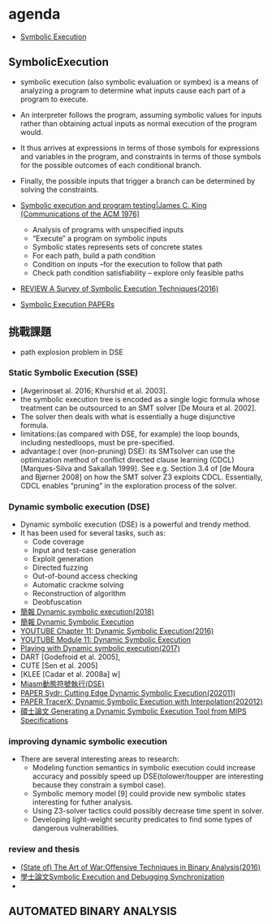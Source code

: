 # agenda
- [Symbolic Execution](#SymbolicExecution)

## SymbolicExecution

- symbolic execution (also symbolic evaluation or symbex) is a means of analyzing a program to determine what inputs cause each part of a program to execute. 
- An interpreter follows the program, assuming symbolic values for inputs rather than obtaining actual inputs as normal execution of the program would. 
- It thus arrives at expressions in terms of those symbols for expressions and variables in the program, and constraints in terms of those symbols for the possible outcomes of each conditional branch. 
- Finally, the possible inputs that trigger a branch can be determined by solving the constraints.

- [Symbolic execution and program testing|James C. King (Communications of the ACM 1976)](https://dl.acm.org/doi/10.1145/360248.360252)
  - Analysis	of	programs	with	unspecified	inputs	
  - “Execute”	a	program	on	symbolic	inputs	
  - Symbolic states represents sets of concrete states	
  - For	each	path,	build	a	path	condition	
  - Condition	on inputs –for the	execution to follow that path	
  - Check	path condition satisfiability	–	explore	only feasible paths	

- [REVIEW A Survey of Symbolic Execution Techniques(2016)](https://arxiv.org/abs/1610.00502)
- [Symbolic Execution PAPERs](https://arxiv.org/search/?query=Symbolic+Execution&searchtype=all&source=header)


## 挑戰課題
-  path explosion problem in DSE


### Static Symbolic Execution (SSE)
- [Avgerinoset al. 2016; Khurshid et al. 2003]. 
- the symbolic execution tree is encoded as a single logic formula whose treatment can be outsourced to an SMT solver [De Moura et al. 2002].
- The solver then deals with what is essentially a huge disjunctive formula. 
- limitations:(as compared with DSE, for example)  the loop bounds, including nestedloops, must be pre-specified. 
- advantage:( over (non-pruning) DSE): its SMTsolver can use the optimization method of conflict directed clause learning (CDCL) [Marques-Silva
and Sakallah 1999]. See e.g. Section 3.4 of [de Moura and Bjørner 2008] on how the SMT solver Z3
exploits CDCL. Essentially, CDCL enables “pruning” in the exploration process of the solver.

### Dynamic symbolic execution (DSE)
- Dynamic symbolic execution (DSE) is a powerful and trendy method. 
- It has been used for several tasks, such as:
  - Code coverage
  - Input and test-case generation
  - Exploit generation
  - Directed fuzzing
  - Out-of-bound access checking
  - Automatic crackme solving
  - Reconstruction of algorithm
  - Deobfuscation
- [簡報 Dynamic symbolic execution(2018)](https://www.cis.upenn.edu/~mhnaik/edu/cis700/lessons/symbolic_execution.pdf) 
- [簡報 Dynamic	Symbolic	Execution	](https://www.st.cs.uni-saarland.de/edu/automatedtestingverification12/slides/11-DynamicSymbolicExecution.pdf)
- [YOUTUBE Chapter 11: Dynamic Symbolic Execution(2016)](https://www.youtube.com/watch?v=QrtGOrSrVPQ)
- [YOUTUBE Module 11: Dynamic Symbolic Execution](https://www.youtube.com/watch?v=UhtUyTJ-P2c)
- [Playing with Dynamic symbolic execution(2017)](https://miasm.re/blog/2017/10/05/playing_with_dynamic_symbolic_execution.html)
- DART [Godefroid et al. 2005],
- CUTE [Sen et al. 2005] 
- [KLEE [Cadar et al. 2008a] w]
- [Miasm動態符號執行(DSE)](https://github.com/cea-sec/miasm)
- [PAPER Sydr: Cutting Edge Dynamic Symbolic Execution(202011)](https://arxiv.org/abs/2011.09269)
- [PAPER TracerX: Dynamic Symbolic Execution with Interpolation(202012)](https://arxiv.org/abs/2012.00556)
- [碩士論文 Generating a Dynamic Symbolic Execution Tool from MIPS Specifications](https://www.jaist.ac.jp/~mizuhito/masterthesis/TracQuangThinh.pdf)


### improving dynamic symbolic execution
- There are several interesting areas to research:
  - Modeling function semantics in symbolic execution could increase accuracy and possibly speed up DSE(tolower/toupper are interesting because they constrain a symbol case).
  - Symbolic memory model [9] could provide new symbolic states interesting for futher analysis.
  - Using Z3-solver tactics could possibly decrease time spent in solver.
  - Developing light-weight security predicates to find some types of dangerous vulnerabilities.

### review and thesis
- [(State of) The Art of War:Offensive Techniques in Binary Analysis(2016)](https://www.researchgate.net/publication/306304563_SOK_State_of_The_Art_of_War_Offensive_Techniques_in_Binary_Analysis)
- [學士論文Symbolic Execution and Debugging Synchronization](https://arxiv.org/pdf/2006.16601.pdf)
- 
## AUTOMATED BINARY ANALYSIS
